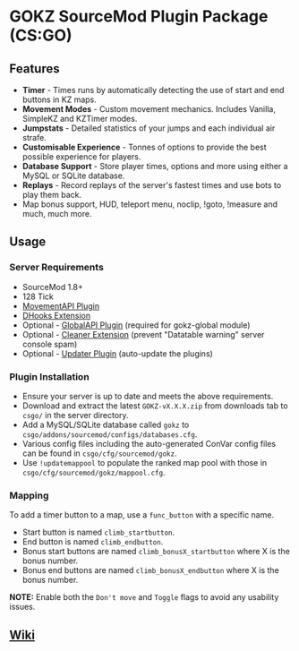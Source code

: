 # GOKZ SourceMod Plugin Package (CS:GO)

## Features

 * **Timer** - Times runs by automatically detecting the use of start and end buttons in KZ maps.
 * **Movement Modes** - Custom movement mechanics. Includes Vanilla, SimpleKZ and KZTimer modes.
 * **Jumpstats** - Detailed statistics of your jumps and each individual air strafe.
 * **Customisable Experience** - Tonnes of options to provide the best possible experience for players. 
 * **Database Support** - Store player times, options and more using either a MySQL or SQLite database.
 * **Replays** - Record replays of the server's fastest times and use bots to play them back.
 * Map bonus support, HUD, teleport menu, noclip, !goto, !measure and much, much more.

## Usage

### Server Requirements

 * SourceMod 1.8+
 * 128 Tick
 * [MovementAPI Plugin](https://github.com/danzayau/MovementAPI)
 * [DHooks Extension](https://forums.alliedmods.net/showthread.php?t=180114)
 * Optional - [GlobalAPI Plugin](https://bitbucket.org/kztimerglobalteam/globalrecordssmplugin) (required for gokz-global module)
 * Optional - [Cleaner Extension](https://github.com/Accelerator74/Cleaner) (prevent "Datatable warning" server console spam)
 * Optional - [Updater Plugin](https://forums.alliedmods.net/showthread.php?t=169095) (auto-update the plugins)

### Plugin Installation

 * Ensure your server is up to date and meets the above requirements.
 * Download and extract the latest ```GOKZ-vX.X.X.zip``` from downloads tab to ```csgo/``` in the server directory.
 * Add a MySQL/SQLite database called ```gokz``` to ```csgo/addons/sourcemod/configs/databases.cfg```.
 * Various config files including the auto-generated ConVar config files can be found in ```csgo/cfg/sourcemod/gokz```.
 * Use ```!updatemappool``` to populate the ranked map pool with those in ```csgo/cfg/sourcemod/gokz/mappool.cfg```.
 
### Mapping

To add a timer button to a map, use a ```func_button``` with a specific name.

 * Start button is named ```climb_startbutton```.
 * End button is named ```climb_endbutton```.
 * Bonus start buttons are named ```climb_bonusX_startbutton``` where X is the bonus number.
 * Bonus end buttons are named ```climb_bonusX_endbutton``` where X is the bonus number.
 
**NOTE:** Enable both the ```Don't move``` and ```Toggle``` flags to avoid any usability issues.

## [Wiki](https://bitbucket.org/kztimerglobalteam/gokz/wiki)